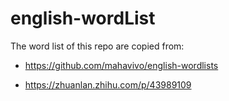 # english-wordList

The word list of this repo are copied from:

* https://github.com/mahavivo/english-wordlists

* https://zhuanlan.zhihu.com/p/43989109